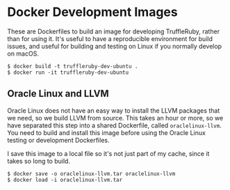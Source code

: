 # Docker Development Images

These are Dockerfiles to build an image for developing TruffleRuby, rather than
for using it. It's useful to have a reproducible environment for build issues,
and useful for building and testing on Linux if you normally develop on macOS.

```
$ docker build -t truffleruby-dev-ubuntu .
$ docker run -it truffleruby-dev-ubuntu
```

## Oracle Linux and LLVM

Oracle Linux does not have an easy way to install the LLVM packages that we
need, so we build LLVM from source. This takes an hour or more, so we have
separated this step into a shared Dockerfile, called `oraclelinux-llvm`. You
need to build and install this image before using the Oracle Linux testing or
development Dockerfiles.

I save this image to a local file so it's not just part of my cache, since it
takes so long to build.

```
$ docker save -o oraclelinux-llvm.tar oraclelinux-llvm
$ docker load -i oraclelinux-llvm.tar
```
